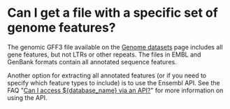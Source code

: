 # Can I get a file with a specific set of genome features?
<!-- pombase_categories: Finding data,Tools and resources -->

The genomic GFF3 file available on the 
[Genome datasets](/downloads/genome-datasets) page includes all gene
features, but not LTRs or other repeats. The files in EMBL and GenBank
formats contain all annotated sequence features.

Another option for extracting all annotated features (or if you need
to specify which feature types to include) is to use the Ensembl
API. See the FAQ
"[Can I access ${database_name} via an API?](/faq/can-i-access-pombase-via-api)"
for more information on using the API.

